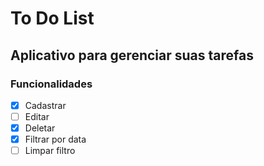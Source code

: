 # To Do List
## Aplicativo para gerenciar suas tarefas
### Funcionalidades
- [x] Cadastrar
- [ ] Editar
- [x] Deletar
- [x] Filtrar por data
- [ ] Limpar filtro
